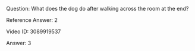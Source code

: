 Question: What does the dog do after walking across the room at the end?

Reference Answer: 2

Video ID: 3089919537

Answer: 3

